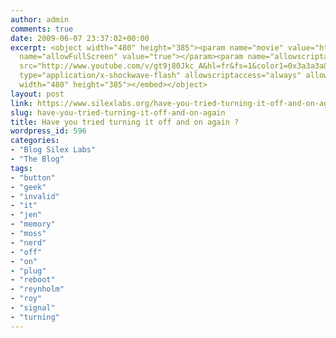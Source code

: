 ```yaml
---
author: admin
comments: true
date: 2009-06-07 23:37:02+00:00
excerpt: <object width="480" height="385"><param name="movie" value="http://www.youtube.com/v/gt9j80Jkc_A&hl=fr&fs=1&color1=0x3a3a3a&color2=0x999999"></param><param
  name="allowFullScreen" value="true"></param><param name="allowscriptaccess" value="always"></param><embed
  src="http://www.youtube.com/v/gt9j80Jkc_A&hl=fr&fs=1&color1=0x3a3a3a&color2=0x999999"
  type="application/x-shockwave-flash" allowscriptaccess="always" allowfullscreen="true"
  width="480" height="385"></embed></object>
layout: post
link: https://www.silexlabs.org/have-you-tried-turning-it-off-and-on-again/
slug: have-you-tried-turning-it-off-and-on-again
title: Have you tried turning it off and on again ?
wordpress_id: 596
categories:
- "Blog Silex Labs"
- "The Blog"
tags:
- "button"
- "geek"
- "invalid"
- "it"
- "jen"
- "memory"
- "moss"
- "nerd"
- "off"
- "on"
- "plug"
- "reboot"
- "reynholm"
- "roy"
- "signal"
- "turning"
---
```




